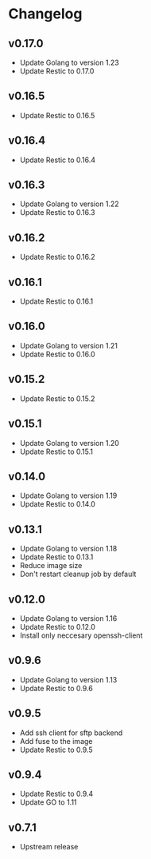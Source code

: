 # Changelog

## v0.17.0

-   Update Golang to version 1.23
-   Update Restic to 0.17.0

## v0.16.5

-   Update Restic to 0.16.5

## v0.16.4

-   Update Restic to 0.16.4

## v0.16.3

-   Update Golang to version 1.22
-   Update Restic to 0.16.3

## v0.16.2

-   Update Restic to 0.16.2

## v0.16.1

-   Update Restic to 0.16.1

## v0.16.0

-   Update Golang to version 1.21
-   Update Restic to 0.16.0

## v0.15.2

-   Update Restic to 0.15.2

## v0.15.1

-   Update Golang to version 1.20
-   Update Restic to 0.15.1

## v0.14.0

-   Update Golang to version 1.19
-   Update Restic to 0.14.0

## v0.13.1

-   Update Golang to version 1.18
-   Update Restic to 0.13.1
-   Reduce image size
-   Don't restart cleanup job by default

## v0.12.0

-   Update Golang to version 1.16
-   Update Restic to 0.12.0
-   Install only neccesary openssh-client

## v0.9.6

-   Update Golang to version 1.13
-   Update Restic to 0.9.6

## v0.9.5

-   Add ssh client for sftp backend
-   Add fuse to the image
-   Update Restic to 0.9.5

## v0.9.4

-   Update Restic to 0.9.4
-   Update GO to 1.11

## v0.7.1

-   Upstream release
